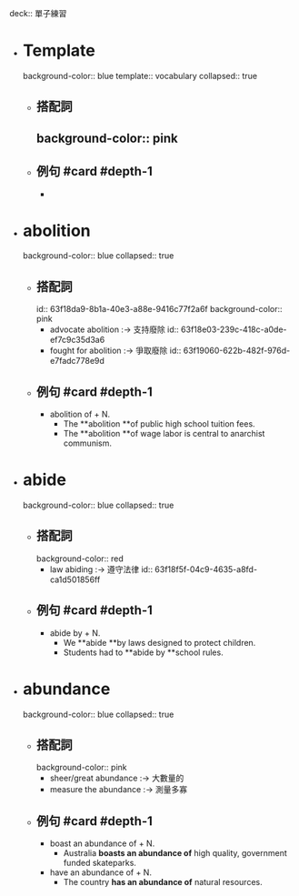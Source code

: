 deck:: 單子練習

- # Template
  background-color:: blue
  template:: vocabulary
  collapsed:: true
	- ## 搭配詞
	  background-color:: pink
		-
	- ## 例句 #card #depth-1
		-
- # abolition
  background-color:: blue
  collapsed:: true
	- ## 搭配詞
	  id:: 63f18da9-8b1a-40e3-a88e-9416c77f2a6f
	  background-color:: pink
		- advocate abolition :-> 支持廢除
		  id:: 63f18e03-239c-418c-a0de-ef7c9c35d3a6
		- fought for abolition :-> 爭取廢除
		  id:: 63f19060-622b-482f-976d-e7fadc778e9d
	- ## 例句 #card #depth-1
		- abolition of + N.
			- The **abolition **of public high school tuition fees.
			- The **abolition **of wage labor is central to anarchist communism.
- # abide
  background-color:: blue
  collapsed:: true
	- ## 搭配詞
	  background-color:: red
		- law abiding :-> 遵守法律
		  id:: 63f18f5f-04c9-4635-a8fd-ca1d501856ff
	- ## 例句 #card #depth-1
		- abide by + N.
			- We **abide **by laws designed to protect children.
			- Students had to **abide by **school rules.
- # abundance
  background-color:: blue
  collapsed:: true
	- ## 搭配詞
	  background-color:: pink
		- sheer/great abundance :-> 大數量的
		- measure the abundance :-> 測量多寡
	- ## 例句 #card #depth-1
		- boast an abundance of + N.
			- Australia **boasts an abundance of** high quality, government funded skateparks.
		- have an abundance of + N.
			- The country **has an abundance of** natural resources.